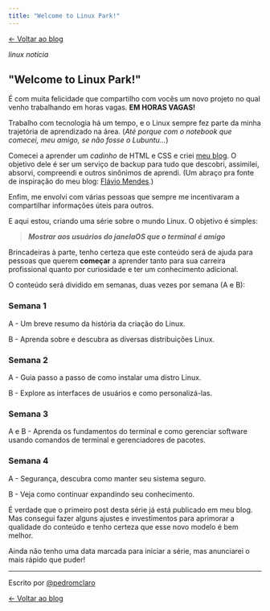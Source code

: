 ```yaml
---
title: "Welcome to Linux Park!"
---
```

[← Voltar ao blog](https://blog.pedromclaro.com)
<p class="post-info"><i class="tag1__linux">linux</i> <i class="tag6__noticia">notícia</i></p>

## "Welcome to Linux Park!"

É com muita felicidade que compartilho com vocês um novo projeto no qual venho trabalhando em horas vagas. **EM HORAS VAGAS!**

Trabalho com tecnologia há um tempo, e o Linux sempre fez parte da minha trajetória de aprendizado na área. (*Até porque com o notebook que comecei, meu amigo, se não fosse o Lubuntu...*)

Comecei a aprender um *cadinho* de HTML e CSS e criei [meu blog](https://blog.pedromclaro.com). O objetivo dele é ser um serviço  de backup para tudo que descobri, assimilei, absorvi, compreendi e outros sinônimos de aprendi. (Um abraço pra fonte de inspiração do meu blog: [Flávio Mendes](https://blog.flaviojmendes.com).)

Enfim, me envolvi com várias pessoas que sempre me incentivaram a compartilhar informações úteis para outros.

E aqui estou, criando uma série sobre o mundo Linux. O objetivo é simples:

> ***Mostrar aos usuários do janelaOS que o terminal é amigo***

Brincadeiras à parte, tenho certeza que este conteúdo será de ajuda para pessoas que querem **começar** a aprender tanto para sua carreira profissional quanto por curiosidade e ter um conhecimento adicional. 

O conteúdo será dividido em semanas, duas vezes por semana (A e B):

### Semana 1

A - Um breve resumo da história da criação do Linux.

B -  Aprenda sobre e descubra as diversas distribuições Linux.

### Semana 2

A - Guia passo a passo de como instalar uma distro Linux.

B - Explore as interfaces de usuários e como personalizá-las.

### Semana 3

A e B - Aprenda os fundamentos do terminal e como gerenciar software usando comandos de terminal e gerenciadores de pacotes.

### Semana 4

A - Segurança, descubra como manter seu sistema seguro.

B - Veja como continuar expandindo seu conhecimento.

É verdade que o primeiro post desta série já está publicado em meu blog. Mas consegui fazer alguns ajustes e investimentos para aprimorar a qualidade do conteúdo e tenho certeza que esse novo modelo é bem melhor.

Ainda não tenho uma data marcada para iniciar a série, mas anunciarei o mais rápido que puder!

---

Escrito por [@pedromclaro](https://www.pedromclaro.com)

[← Voltar ao blog](https://blog.pedromclaro.com)